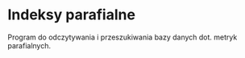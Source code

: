 # Indeksy parafialne
Program do odczytywania i przeszukiwania bazy danych dot. metryk parafialnych.
